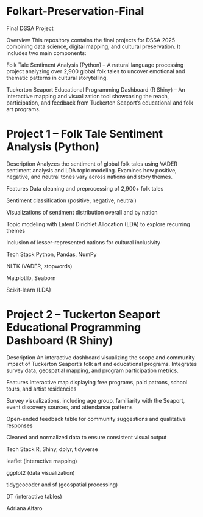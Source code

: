 # Folkart-Preservation-Final
Final DSSA Project 

Overview
This repository contains the final projects for DSSA 2025 combining data science, digital mapping, and cultural preservation.
It includes two main components:

Folk Tale Sentiment Analysis (Python) – A natural language processing project analyzing over 2,900 global folk tales to uncover emotional and thematic patterns in cultural storytelling.

Tuckerton Seaport Educational Programming Dashboard (R Shiny) – An interactive mapping and visualization tool showcasing the reach, participation, and feedback from Tuckerton Seaport’s educational and folk art programs.

# Project 1 – Folk Tale Sentiment Analysis (Python)
Description
Analyzes the sentiment of global folk tales using VADER sentiment analysis and LDA topic modeling. Examines how positive, negative, and neutral tones vary across nations and story themes.

Features
Data cleaning and preprocessing of 2,900+ folk tales

Sentiment classification (positive, negative, neutral)

Visualizations of sentiment distribution overall and by nation

Topic modeling with Latent Dirichlet Allocation (LDA) to explore recurring themes

Inclusion of lesser-represented nations for cultural inclusivity

Tech Stack
Python, Pandas, NumPy

NLTK (VADER, stopwords)

Matplotlib, Seaborn

Scikit-learn (LDA)

# Project 2 – Tuckerton Seaport Educational Programming Dashboard (R Shiny)
Description
An interactive dashboard visualizing the scope and community impact of Tuckerton Seaport’s folk art and educational programs. Integrates survey data, geospatial mapping, and program participation metrics.

Features
Interactive map displaying free programs, paid patrons, school tours, and artist residencies

Survey visualizations, including age group, familiarity with the Seaport, event discovery sources, and attendance patterns

Open-ended feedback table for community suggestions and qualitative responses

Cleaned and normalized data to ensure consistent visual output

Tech Stack
R, Shiny, dplyr, tidyverse

leaflet (interactive mapping)

ggplot2 (data visualization)

tidygeocoder and sf (geospatial processing)

DT (interactive tables)


Adriana Alfaro

